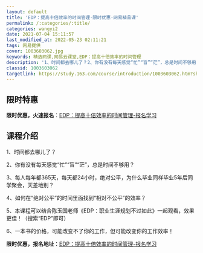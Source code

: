 ```yaml
---
layout: default
title: 'EDP：提高十倍效率的时间管理-限时优惠-网易精品课'
permalink: /:categories/:title/
categories: wangyi2
date: 2021-07-04 15:11:57
last_modified_at: 2022-05-23 02:11:21
tags: 网易提供
cover: 1003603062.jpg
keywords: 精选网课,网易云课堂,EDP：提高十倍效率的时间管理
description: '1、时间都去哪儿了？2、你有没有每天感觉“忙”“盲”“茫”，总是时间不够用？3、每人每年都365天，每天都24小时，绝对'
classid: 1003603062
targetlink: https://study.163.com/course/introduction/1003603062.htm?share=1&shareId=1025206652&utm_campaign=share&utm_medium=iphoneShare&utm_source=&utm_u=1025206652
---
```


## 限时特惠

**限时优惠，火速报名**：[EDP：提高十倍效率的时间管理-报名学习](https://study.163.com/course/introduction/1003603062.htm?share=1&shareId=1025206652&utm_campaign=share&utm_medium=iphoneShare&utm_source=&utm_u=1025206652)

## 课程介绍

1、时间都去哪儿了？

2、你有没有每天感觉“忙”“盲”“茫”，总是时间不够用？

3、每人每年都365天，每天都24小时，绝对公平，为什么毕业同样毕业5年后同学聚会，天差地别？

4、如何在“绝对公平”的时间里面找到“相对不公平”的效率？

5、本课程可以结合陈玉国老师《EDP：职业生涯规划不过如此》一起观看，效果更佳！（搜索“EDP”即可）

6、一本书的价格，可能改变不了你的工作，但可能改变你的工作效率！

**限时优惠，报名地址**：[EDP：提高十倍效率的时间管理-报名学习](https://study.163.com/course/introduction/1003603062.htm?share=1&shareId=1025206652&utm_campaign=share&utm_medium=iphoneShare&utm_source=&utm_u=1025206652)

